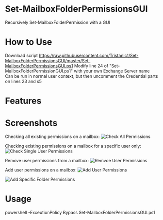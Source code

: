 # Set-MailboxFolderPermissionsGUI
Recursively Set-MailboxFolderPermission with a GUI

# How to Use
Download script https://raw.githubusercontent.com/Tristanic1/Set-MailboxFolderPermissionsGUI/master/Set-MailboxFolderPermissionsGUI.ps1
Modify line 24 of "Set-MailboxFolderPermissionGUI.ps1" with your own Exchange Server name
Can be run in normal user context, but then uncomment the Credential parts on lines 23 and s5

# Features


# Screenshots
Checking all existing permissions on a mailbox:
![Check All Permissions](https://github.com/Tristanic1/Set-MailboxFolderPermissionsGUI/img/Check4.gif)

Checking existing permissions on a mailbox for a specific user only:
![Check Single User Permissions](https://github.com/Tristanic1/Set-MailboxFolderPermissionsGUI/img/CheckUser2.gif)

Remove user permissions from a mailbox:
![Remvoe User Permissions](https://github.com/Tristanic1/Set-MailboxFolderPermissionsGUI/img/Remove2.gif)

Add user permissions on a mailbox:
![Add User Permissions](https://github.com/Tristanic1/Set-MailboxFolderPermissionsGUI/img/Add2.gif)

![Add Specific Folder Permissions](https://github.com/Tristanic1/Set-MailboxFolderPermissionsGUI/img/Modify2.gif)

# Usage
powershell -ExceutionPolicy Bypass Set-MailboxFolderPermissionsGUI.ps1
